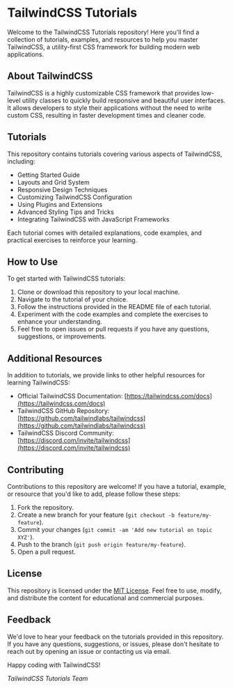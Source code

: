 # TailwindCSS Tutorials

Welcome to the TailwindCSS Tutorials repository! Here you'll find a collection of tutorials, examples, and resources to help you master TailwindCSS, a utility-first CSS framework for building modern web applications.

## About TailwindCSS

TailwindCSS is a highly customizable CSS framework that provides low-level utility classes to quickly build responsive and beautiful user interfaces. It allows developers to style their applications without the need to write custom CSS, resulting in faster development times and cleaner code.

## Tutorials

This repository contains tutorials covering various aspects of TailwindCSS, including:

- Getting Started Guide
- Layouts and Grid System
- Responsive Design Techniques
- Customizing TailwindCSS Configuration
- Using Plugins and Extensions
- Advanced Styling Tips and Tricks
- Integrating TailwindCSS with JavaScript Frameworks

Each tutorial comes with detailed explanations, code examples, and practical exercises to reinforce your learning.

## How to Use

To get started with TailwindCSS tutorials:

1. Clone or download this repository to your local machine.
2. Navigate to the tutorial of your choice.
3. Follow the instructions provided in the README file of each tutorial.
4. Experiment with the code examples and complete the exercises to enhance your understanding.
5. Feel free to open issues or pull requests if you have any questions, suggestions, or improvements.

## Additional Resources

In addition to tutorials, we provide links to other helpful resources for learning TailwindCSS:

- Official TailwindCSS Documentation: [https://tailwindcss.com/docs](https://tailwindcss.com/docs)
- TailwindCSS GitHub Repository: [https://github.com/tailwindlabs/tailwindcss](https://github.com/tailwindlabs/tailwindcss)
- TailwindCSS Discord Community: [https://discord.com/invite/tailwindcss](https://discord.com/invite/tailwindcss)

## Contributing

Contributions to this repository are welcome! If you have a tutorial, example, or resource that you'd like to add, please follow these steps:

1. Fork the repository.
2. Create a new branch for your feature (`git checkout -b feature/my-feature`).
3. Commit your changes (`git commit -am 'Add new tutorial on topic XYZ'`).
4. Push to the branch (`git push origin feature/my-feature`).
5. Open a pull request.

## License

This repository is licensed under the [MIT License](LICENSE). Feel free to use, modify, and distribute the content for educational and commercial purposes.

## Feedback

We'd love to hear your feedback on the tutorials provided in this repository. If you have any questions, suggestions, or issues, please don't hesitate to reach out by opening an issue or contacting us via email.

Happy coding with TailwindCSS!

*TailwindCSS Tutorials Team*
